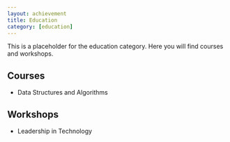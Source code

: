 ```yaml
---
layout: achievement
title: Education
category: [education]
---
```


This is a placeholder for the education category. Here you will find courses and workshops.

## Courses
- Data Structures and Algorithms

## Workshops
- Leadership in Technology
